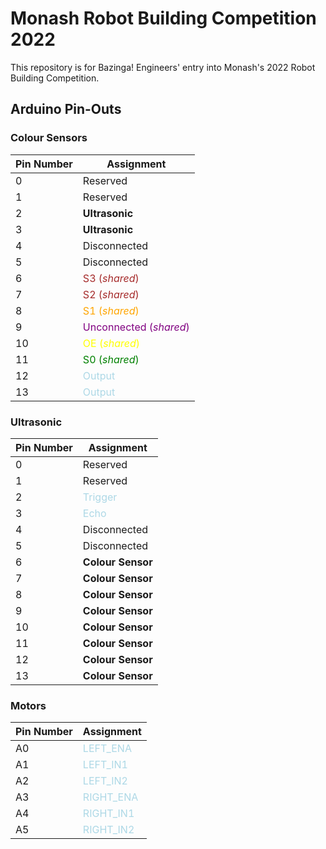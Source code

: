 # Monash Robot Building Competition 2022

This repository is for Bazinga! Engineers' entry into Monash's 2022 Robot Building Competition.

## Arduino Pin-Outs

### Colour Sensors

| Pin Number | Assignment                                                |
| ---------- | --------------------------------------------------------- |
| 0          | Reserved                                                  |
| 1          | Reserved                                                  |
| 2          | **Ultrasonic**                                            |
| 3          | **Ultrasonic**                                            |
| 4          | Disconnected                                              |
| 5          | Disconnected                                              |
| 6          | <div style="color: brown">S3 (*shared*)</div>             |
| 7          | <div style="color: brown">S2 (*shared*)</div>             |
| 8          | <div style="color: orange">S1 (*shared*)</div>            |
| 9          | <div style="color: purple">Unconnected (*shared*)</div>   |
| 10         | <div style="color: yellow">OE (*shared*)</div>            |
| 11         | <div style="color: green">S0 (*shared*)</div>             |
| 12         | <div style="color:lightblue"> Output</div>                |
| 13         | <div style="color:lightblue"> Output</div>                |

### Ultrasonic

| Pin Number | Assignment                                                |
| ---------- | --------------------------------------------------------- |
| 0          | Reserved                                                  |
| 1          | Reserved                                                  |
| 2          | <div style="color:lightblue"> Trigger</div>               |
| 3          | <div style="color:lightblue"> Echo</div>                  |
| 4          | Disconnected                                              |
| 5          | Disconnected                                              |
| 6          | **Colour Sensor**                                         |
| 7          | **Colour Sensor**                                         |
| 8          | **Colour Sensor**                                         |
| 9          | **Colour Sensor**                                         |
| 10         | **Colour Sensor**                                         |
| 11         | **Colour Sensor**                                         |
| 12         | **Colour Sensor**                                         |
| 13         | **Colour Sensor**                                         |

### Motors

| Pin Number  | Assignment                                              |
| ----------- | ------------------------------------------------------- |
| A0          | <div style="color:lightblue">LEFT_ENA</div>             |
| A1          | <div style="color:lightblue">LEFT_IN1</div>             |
| A2          | <div style="color:lightblue">LEFT_IN2</div>             |
| A3          | <div style="color:lightblue">RIGHT_ENA</div>            |
| A4          | <div style="color:lightblue">RIGHT_IN1</div>            |
| A5          | <div style="color:lightblue">RIGHT_IN2</div>            |

